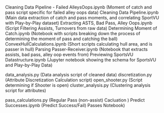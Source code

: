 Cleaning Data Pipeline - Failed AlleysOops.ipynb	(Moment of catch and pass script specific for failed alley oops data)
Cleaning Data Pipeline.ipynb	(Main data extraction of catch and pass moments, and correlating SportVU with Play-by-Play dataset)
Extracting ASTS, Bad Pass, Alley Oops.ipynb	(Script Filtering Assists, Turnovers from raw data)
Determining Moment of Catch.ipynb	(Notebook with scripts breaking down the process of determining the moment of pass and catching the ball)
ConvexHullCalculations.ipynb	(Short scripts calculating hull area, and is passer in hull)
Parsing Passer-Receiver.ipynb	(Notebook that extracts assists, bad pass, alley oop events from)
Previewing SportsVU Datastructure.ipynb	(Jupyter notebook showing the schema for SportsVU and Play-by-Play Data)

data_analysis.py	(Data analysis script of cleaned data)
discretization.py	(Attribute Discretization Calculation script)
open_shooter.py	(Script determining if Shooter is open) 
cluster_analysis.py	(Clustering analysis script for attributes)

pass_calculations.py (Regular Pass (non-assist) Cacluation )
Predict Successes.ipynb	(Predict Success/Fail) Passes Notebook)
